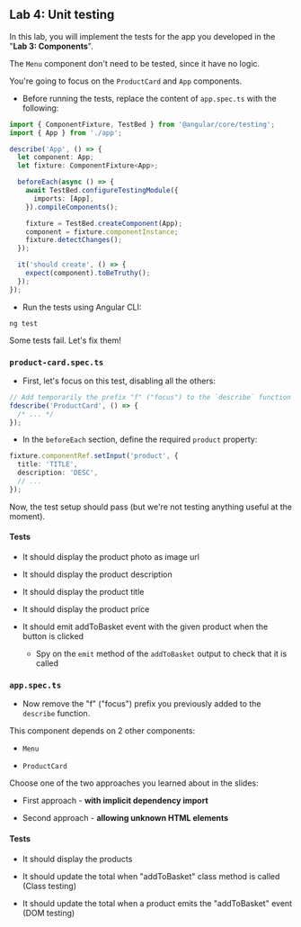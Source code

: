 ## Lab 4: Unit testing

In this lab, you will implement the tests for the app you developed in the "**Lab 3: Components**".

The `Menu` component don't need to be tested, since it have no logic.

You're going to focus on the `ProductCard` and `App` components.

- Before running the tests, replace the content of `app.spec.ts` with the following:

```ts
import { ComponentFixture, TestBed } from '@angular/core/testing';
import { App } from './app';

describe('App', () => {
  let component: App;
  let fixture: ComponentFixture<App>;

  beforeEach(async () => {
    await TestBed.configureTestingModule({
      imports: [App],
    }).compileComponents();

    fixture = TestBed.createComponent(App);
    component = fixture.componentInstance;
    fixture.detectChanges();
  });

  it('should create', () => {
    expect(component).toBeTruthy();
  });
});
```

- Run the tests using Angular CLI:

```shell
ng test
```

Some tests fail. Let's fix them!

<div class="pb"></div>

### `product-card.spec.ts`

- First, let's focus on this test, disabling all the others:

```ts
// Add temporarily the prefix "f" ("focus") to the `describe` function
fdescribe('ProductCard', () => {
  /* ... */
});
```

- In the `beforeEach` section, define the required `product` property:

```ts
fixture.componentRef.setInput('product', {
  title: 'TITLE',
  description: 'DESC',
  // ...
});
```

Now, the test setup should pass (but we're not testing anything useful at the moment).

<div class="pb"></div>

#### Tests

- It should display the product photo as image url

- It should display the product description

- It should display the product title

- It should display the product price

- It should emit addToBasket event with the given product when the button is clicked
  - Spy on the `emit` method of the `addToBasket` output to check that it is called

### `app.spec.ts`

- Now remove the "f" ("focus") prefix you previously added to the `describe` function.

This component depends on 2 other components:

- `Menu`

- `ProductCard`

Choose one of the two approaches you learned about in the slides:

- First approach - **with implicit dependency import**

- Second approach - **allowing unknown HTML elements**

#### Tests

- It should display the products

- It should update the total when "addToBasket" class method is called (Class testing)

- It should update the total when a product emits the "addToBasket" event (DOM testing)

<div class="pb"></div>
